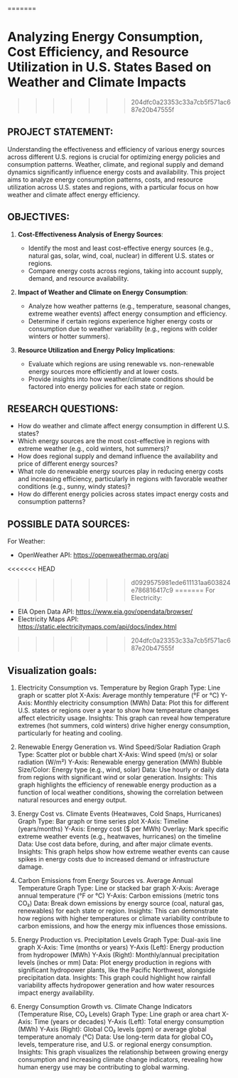 =======
# Analyzing Energy Consumption, Cost Efficiency, and Resource Utilization in U.S. States Based on Weather and Climate Impacts
>>>>>>> 204dfc0a23353c33a7cb5f571ac687e20b47555f

## PROJECT STATEMENT:
Understanding the effectiveness and efficiency of various energy sources across different U.S. regions is crucial for optimizing energy policies and consumption patterns. Weather, climate, and regional supply and demand dynamics significantly influence energy costs and availability. This project aims to analyze energy consumption patterns, costs, and resource utilization across U.S. states and regions, with a particular focus on how weather and climate affect energy efficiency.

## OBJECTIVES:
1. **Cost-Effectiveness Analysis of Energy Sources**:
   - Identify the most and least cost-effective energy sources (e.g., natural gas, solar, wind, coal, nuclear) in different U.S. states or regions.
   - Compare energy costs across regions, taking into account supply, demand, and resource availability.

2. **Impact of Weather and Climate on Energy Consumption**:
   - Analyze how weather patterns (e.g., temperature, seasonal changes, extreme weather events) affect energy consumption and efficiency.
   - Determine if certain regions experience higher energy costs or consumption due to weather variability (e.g., regions with colder winters or hotter summers).

3. **Resource Utilization and Energy Policy Implications**:
   - Evaluate which regions are using renewable vs. non-renewable energy sources more efficiently and at lower costs.
   - Provide insights into how weather/climate conditions should be factored into energy policies for each state or region.

## RESEARCH QUESTIONS:
  - How do weather and climate affect energy consumption in different U.S. states?
  - Which energy sources are the most cost-effective in regions with extreme weather (e.g., cold winters, hot summers)?
  - How does regional supply and demand influence the availability and price of different energy sources?
  - What role do renewable energy sources play in reducing energy costs and increasing efficiency, particularly in regions with favorable weather conditions (e.g., sunny, windy states)?
  - How do different energy policies across states impact energy costs and consumption patterns?

## POSSIBLE DATA SOURCES:

For Weather:
  - OpenWeather API: https://openweathermap.org/api

<<<<<<< HEAD
>>>>>>> d0929575981ede611131aa603824e786816417c9
=======
For Electricity:
  - EIA Open Data API: https://www.eia.gov/opendata/browser/
  - Electricity Maps API: https://static.electricitymaps.com/api/docs/index.html
>>>>>>> 204dfc0a23353c33a7cb5f571ac687e20b47555f


## Visualization goals:

1. Electricity Consumption vs. Temperature by Region
Graph Type: Line graph or scatter plot
X-Axis: Average monthly temperature (°F or °C)
Y-Axis: Monthly electricity consumption (MWh)
Data: Plot this for different U.S. states or regions over a year to show how temperature changes affect electricity usage.
Insights: This graph can reveal how temperature extremes (hot summers, cold winters) drive higher energy consumption, particularly for heating and cooling.


2. Renewable Energy Generation vs. Wind Speed/Solar Radiation
Graph Type: Scatter plot or bubble chart
X-Axis: Wind speed (m/s) or solar radiation (W/m²)
Y-Axis: Renewable energy generation (MWh)
Bubble Size/Color: Energy type (e.g., wind, solar)
Data: Use hourly or daily data from regions with significant wind or solar generation.
Insights: This graph highlights the efficiency of renewable energy production as a function of local weather conditions, showing the correlation between natural resources and energy output.


3. Energy Cost vs. Climate Events (Heatwaves, Cold Snaps, Hurricanes)
Graph Type: Bar graph or time series plot
X-Axis: Timeline (years/months)
Y-Axis: Energy cost ($ per MWh)
Overlay: Mark specific extreme weather events (e.g., heatwaves, hurricanes) on the timeline
Data: Use cost data before, during, and after major climate events.
Insights: This graph helps show how extreme weather events can cause spikes in energy costs due to increased demand or infrastructure damage.


4. Carbon Emissions from Energy Sources vs. Average Annual Temperature
Graph Type: Line or stacked bar graph
X-Axis: Average annual temperature (°F or °C)
Y-Axis: Carbon emissions (metric tons CO₂)
Data: Break down emissions by energy source (coal, natural gas, renewables) for each state or region.
Insights: This can demonstrate how regions with higher temperatures or climate variability contribute to carbon emissions, and how the energy mix influences those emissions.


5. Energy Production vs. Precipitation Levels
Graph Type: Dual-axis line graph
X-Axis: Time (months or years)
Y-Axis (Left): Energy production from hydropower (MWh)
Y-Axis (Right): Monthly/annual precipitation levels (inches or mm)
Data: Plot energy production in regions with significant hydropower plants, like the Pacific Northwest, alongside precipitation data.
Insights: This graph could highlight how rainfall variability affects hydropower generation and how water resources impact energy availability.


6. Energy Consumption Growth vs. Climate Change Indicators (Temperature Rise, CO₂ Levels)
Graph Type: Line graph or area chart
X-Axis: Time (years or decades)
Y-Axis (Left): Total energy consumption (MWh)
Y-Axis (Right): Global CO₂ levels (ppm) or average global temperature anomaly (°C)
Data: Use long-term data for global CO₂ levels, temperature rise, and U.S. or regional energy consumption.
Insights: This graph visualizes the relationship between growing energy consumption and increasing climate change indicators, revealing how human energy use may be contributing to global warming.
